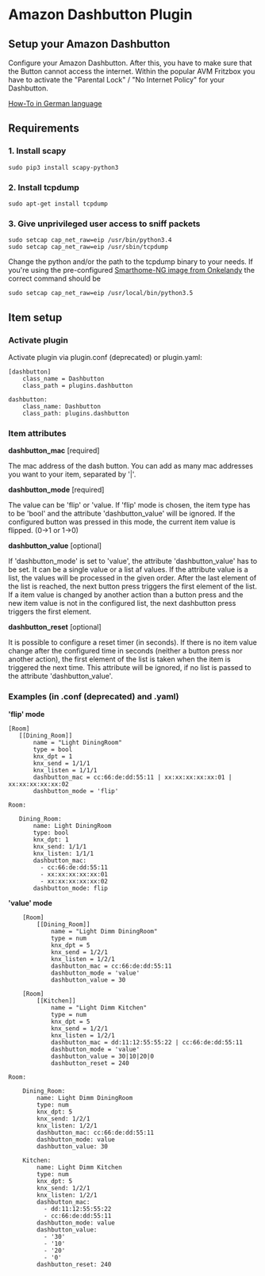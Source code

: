 # Amazon Dashbutton Plugin

## Setup your Amazon Dashbutton

 Configure your Amazon Dashbutton. After this, you have to make sure that the Button cannot access the internet.
 Within the popular AVM Fritzbox you have to activate the "Parental Lock" / "No Internet Policy" for your Dashbutton.
 
 [How-To in German language](https://blog.thesen.eu/aktuellen-dash-button-oder-ariel-etc-von-amazon-jk29lp-mit-dem-raspberry-pi-nutzen-hacken/)
 
## Requirements

### 1. Install scapy

 ```shell
 sudo pip3 install scapy-python3
 ```

### 2. Install tcpdump

 ```shell
 sudo apt-get install tcpdump
 ```

### 3. Give unprivileged user access to sniff packets

 ```shell
 sudo setcap cap_net_raw=eip /usr/bin/python3.4
 sudo setcap cap_net_raw=eip /usr/sbin/tcpdump
 ```
 Change the python and/or the path to the tcpdump binary to your needs. If you're using the pre-configured 
 [Smarthome-NG image from Onkelandy](https://knx-user-forum.de/forum/supportforen/smarthome-py/979095-smarthomeng-image-file#post979095)
 the correct command should be
 
 ```shell
 sudo setcap cap_net_raw=eip /usr/local/bin/python3.5 
 ```
 

## Item setup

### Activate plugin

 Activate plugin via plugin.conf (deprecated) or plugin.yaml:

```
[dashbutton]
    class_name = Dashbutton
    class_path = plugins.dashbutton
```

```
dashbutton:
    class_name: Dashbutton
    class_path: plugins.dashbutton
```

### Item attributes

 **dashbutton_mac**     [required]<p>
    The mac address of the dash button. You can add as many mac addresses you want to your item, separated by '|'.  
 
 **dashbutton_mode**    [required]<p>
    The value can be 'flip' or 'value. If 'flip' mode is chosen, the item type has to be 'bool' and the attribute
 'dashbutton_value' will be ignored. If the configured button was pressed in this mode, the current item value is 
 flipped. (0->1 or 1->0) 
 
 **dashbutton_value**   [optional]<p>
 If 'dashbutton_mode' is set to 'value', the attribute 'dashbutton_value' has to be set. It can be a single value or
 a list af values. If the attribute value is a list, the values will be processed in the given order. After the last
 element of the list is reached, the next button press triggers the first element of the list.
 If a item value is changed by another action than a button press and the new item value is not in the configured list,
 the next dashbutton press triggers the first element.
 
 **dashbutton_reset**   [optional]<p>
    It is possible to configure a reset timer (in seconds). If there is no item value change after the configured time in 
 seconds (neither a button press nor another action), the first element of the list is taken when the item is triggered 
 the next time. This attribute will be ignored, if no list is passed to the attribute 'dashbutton_value'.
 
### Examples (in .conf (deprecated) and .yaml)
 
 **'flip' mode**

```
[Room]
   [[Dining_Room]]
       name = "Light DiningRoom"
       type = bool
       knx_dpt = 1
       knx_send = 1/1/1
       knx_listen = 1/1/1
       dashbutton_mac = cc:66:de:dd:55:11 | xx:xx:xx:xx:xx:01 | xx:xx:xx:xx:xx:02
       dashbutton_mode = 'flip'
```

```
Room:

   Dining_Room:
       name: Light DiningRoom
       type: bool
       knx_dpt: 1
       knx_send: 1/1/1
       knx_listen: 1/1/1
       dashbutton_mac:
         - cc:66:de:dd:55:11
         - xx:xx:xx:xx:xx:01
         - xx:xx:xx:xx:xx:02
       dashbutton_mode: flip
```
            
  **'value' mode**
```
    [Room]
        [[Dining_Room]]
            name = "Light Dimm DiningRoom"
            type = num
            knx_dpt = 5
            knx_send = 1/2/1
            knx_listen = 1/2/1
            dashbutton_mac = cc:66:de:dd:55:11
            dashbutton_mode = 'value'
            dashbutton_value = 30
            
    [Room]
        [[Kitchen]]
            name = "Light Dimm Kitchen"
            type = num
            knx_dpt = 5
            knx_send = 1/2/1
            knx_listen = 1/2/1
            dashbutton_mac = dd:11:12:55:55:22 | cc:66:de:dd:55:11
            dashbutton_mode = 'value'
            dashbutton_value = 30|10|20|0
            dashbutton_reset = 240
```

```
Room:

    Dining_Room:
        name: Light Dimm DiningRoom
        type: num
        knx_dpt: 5
        knx_send: 1/2/1
        knx_listen: 1/2/1
        dashbutton_mac: cc:66:de:dd:55:11
        dashbutton_mode: value
        dashbutton_value: 30

    Kitchen:
        name: Light Dimm Kitchen
        type: num
        knx_dpt: 5
        knx_send: 1/2/1
        knx_listen: 1/2/1
        dashbutton_mac:
          - dd:11:12:55:55:22
          - cc:66:de:dd:55:11
        dashbutton_mode: value
        dashbutton_value:
          - '30'
          - '10'
          - '20'
          - '0'
        dashbutton_reset: 240
```
